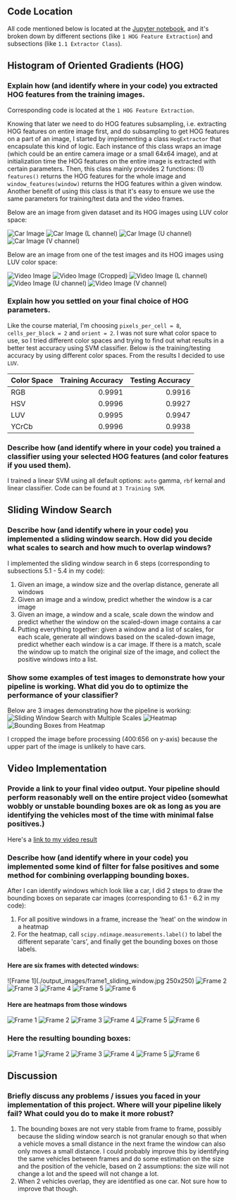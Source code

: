 [//]: # (Image References)
[image1]: ./output_images/hog_extractor_car.jpg
[image2]: ./output_images/hog_extractor_car_luv_channel1.jpg
[image3]: ./output_images/hog_extractor_car_luv_channel2.jpg
[image4]: ./output_images/hog_extractor_car_luv_channel3.jpg
[image5]: ./output_images/hog_extractor_video.jpg
[image6]: ./output_images/hog_extractor_video_cropped.jpg
[image7]: ./output_images/hog_extractor_video_luv_channel1.jpg
[image8]: ./output_images/hog_extractor_video_luv_channel2.jpg
[image9]: ./output_images/hog_extractor_video_luv_channel3.jpg
[image10]: ./output_images/predict_windows_multiple_scales.jpg
[image11]: ./output_images/predict_windows_heatmap.jpg
[image12]: ./output_images/predict_windows_bounding_boxes.jpg
[image13]: ./output_images/frame1_sliding_window.jpg
[image14]: ./output_images/frame1_heatmap.jpg
[image15]: ./output_images/frame1_bounding_boxes.jpg
[image16]: ./output_images/frame2_sliding_window.jpg
[image17]: ./output_images/frame2_heatmap.jpg
[image18]: ./output_images/frame2_bounding_boxes.jpg
[image19]: ./output_images/frame3_sliding_window.jpg
[image20]: ./output_images/frame3_heatmap.jpg
[image21]: ./output_images/frame3_bounding_boxes.jpg
[image22]: ./output_images/frame4_sliding_window.jpg
[image23]: ./output_images/frame4_heatmap.jpg
[image24]: ./output_images/frame4_bounding_boxes.jpg
[image25]: ./output_images/frame5_sliding_window.jpg
[image26]: ./output_images/frame5_heatmap.jpg
[image27]: ./output_images/frame5_bounding_boxes.jpg
[image28]: ./output_images/frame6_sliding_window.jpg
[image29]: ./output_images/frame6_heatmap.jpg
[image30]: ./output_images/frame6_bounding_boxes.jpg


## Code Location
All code mentioned below is located at the [Jupyter notebook](./notebook.ipynb), and it's broken down by different sections (like `1 HOG Feature Extraction`) and subsections (like `1.1 Extractor Class`).

## Histogram of Oriented Gradients (HOG)

### Explain how (and identify where in your code) you extracted HOG features from the training images.

Corresponding code is located at the `1 HOG Feature Extraction`.

Knowing that later we need to do HOG features subsampling, i.e. extracting HOG features on entire image first, and do subsampling to get HOG features on a part of an image, I started by implementing a class `HogExtractor` that encapsulate this kind of logic. Each instance of this class wraps an image (which could be an entire camera image or a small 64x64 image), and at initialization time the HOG features on the entire image is extracted with certain parameters. Then, this class mainly provides 2 functions: (1) `features()` returns the HOG features for the whole image and `window_features(window)` returns the HOG features within a given window. Another benefit of using this class is that it's easy to ensure we use the same parameters for training/test data and the video frames.

Below are an image from given dataset and its HOG images using LUV color space:

![Car Image][image1] ![Car Image (L channel)][image2] ![Car Image (U channel)][image3] ![Car Image (V channel)][image4]

Below are an image from one of the test images and its HOG images using LUV color space:

![Video Image][image5] ![Video Image (Cropped)][image6] ![Video Image (L channel)][image7] ![Video Image (U channel)][image8] ![Video Image (V channel)][image9]

### Explain how you settled on your final choice of HOG parameters.

Like the course material, I'm choosing `pixels_per_cell = 8`, `cells_per_block = 2` and `orient = 2`. I was not sure what color space to use, so I tried different color spaces and trying to find out what results in a better test accuracy using SVM classifier. Below is the training/testing accuracy by using different color spaces. From the results I decided to use `LUV`.

| Color Space   | Training Accuracy | Testing Accuracy  |
|:--------------|------------------:| -----------------:|
| RGB           | 0.9991            | 0.9916            |
| HSV           | 0.9996            | 0.9927            |
| LUV           | 0.9995            | 0.9947            |
| YCrCb         | 0.9996            | 0.9938            |

### Describe how (and identify where in your code) you trained a classifier using your selected HOG features (and color features if you used them).

I trained a linear SVM using all default options: `auto` gamma, `rbf` kernal and linear classifier. Code can be found at `3 Training SVM`.

## Sliding Window Search

### Describe how (and identify where in your code) you implemented a sliding window search.  How did you decide what scales to search and how much to overlap windows?

I implemented the sliding window search in 6 steps (corresponding to subsections 5.1 - 5.4 in my code):
1. Given an image, a window size and the overlap distance, generate all windows
2. Given an image and a window, predict whether the window is a car image
3. Given an image, a window and a scale, scale down the window and predict whether the window on the scaled-down image contains a car
4. Putting everything together: given a window and a list of scales, for each scale, generate all windows based on the scaled-down image, predict whether each window is a car image. If there is a match, scale the window up to match the original size of the image, and collect the positive windows into a list.

### Show some examples of test images to demonstrate how your pipeline is working.  What did you do to optimize the performance of your classifier?

Below are 3 images demonstrating how the pipeline is working:
![Sliding Window Search with Multiple Scales][image10] ![Heatmap][image11] ![Bounding Boxes from Heatmap][image12]

I cropped the image before processing (400:656 on y-axis) because the upper part of the image is unlikely to have cars.

## Video Implementation

### Provide a link to your final video output.  Your pipeline should perform reasonably well on the entire project video (somewhat wobbly or unstable bounding boxes are ok as long as you are identifying the vehicles most of the time with minimal false positives.)
Here's a [link to my video result](./project_video_output.mp4)

### Describe how (and identify where in your code) you implemented some kind of filter for false positives and some method for combining overlapping bounding boxes.

After I can identify windows which look like a car, I did 2 steps to draw the bounding boxes on separate car images (corresponding to 6.1 - 6.2 in my code):
1. For all positive windows in a frame, increase the 'heat' on the window in a heatmap
2. For the heatmap, call `scipy.ndimage.measurements.label()` to label the different separate 'cars', and finally get the bounding boxes on those labels.

#### Here are six frames with detected windows:

![Frame 1](./output_images/frame1_sliding_window.jpg 250x250) ![Frame 2][image16] ![Frame 3][image19] ![Frame 4][image22] ![Frame 5][image25] ![Frame 6][image28]

#### Here are heatmaps from those windows
![Frame 1][image14] ![Frame 2][image17] ![Frame 3][image20] ![Frame 4][image23] ![Frame 5][image26] ![Frame 6][image29]

### Here the resulting bounding boxes:
![Frame 1][image15] ![Frame 2][image18] ![Frame 3][image21] ![Frame 4][image24] ![Frame 5][image27] ![Frame 6][image30]

## Discussion

### Briefly discuss any problems / issues you faced in your implementation of this project.  Where will your pipeline likely fail?  What could you do to make it more robust?

1. The bounding boxes are not very stable from frame to frame, possibly because the sliding window search is not granular enough so that when a vehicle moves a small distance in the next frame the window can also only moves a small distance. I could probably improve this by identifying the same vehicles between frames and do some estimation on the size and the position of the vehicle, based on 2 assumptions: the size will not change a lot and the speed will not change a lot.
2. When 2 vehicles overlap, they are identified as one car. Not sure how to improve that though.
